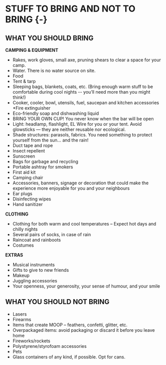 # STUFF TO BRING AND NOT TO BRING {-}

<h2><span>WHAT YOU SHOULD BRING</span></h2>

**CAMPING & EQUIPMENT** 

* Rakes, work gloves, small axe, pruning shears to clear a space for your camp. 
* Water. There is no water source on site.
* Food
* Tent & tarp
* Sleeping bags, blankets, coats, etc. (Bring enough warm stuff to be comfortable during cool nights -- you’ll need more than you might think!) 
* Cooker, cooler, bowl, utensils, fuel, saucepan and kitchen accessories
*Fire extinguisher
* Eco-friendly soap and dishwashing liquid
* BRING YOUR OWN CUP! You never know when the bar will be open
* Light: headlamp, flashlight, EL Wire for you or your tent. Avoid glowsticks — they are neither reusable nor ecological. 
* Shade structures: parasols, fabrics. You need something to protect yourself from the sun… and the rain!
* Duct tape and rope
* Insect repellent
* Sunscreen
* Bags for garbage and recycling
* Portable ashtray for smokers
* First aid kit
* Camping chair
* Accessories, banners, signage or decoration that could make the experience more enjoyable for you and your neighbours
* Ear plugs
* Disinfecting wipes
* Hand sanitizer



**CLOTHING**

* Clothing for both warm and cool temperatures – Expect hot days and chilly nights
* Several pairs of socks, in case of rain
* Raincoat and rainboots
* Costumes



**EXTRAS**

* Musical instruments
* Gifts to give to new friends
* Makeup
* Juggling accessories
* Your openness, your generosity, your sense of humour, and your smile


<h2><span> WHAT YOU SHOULD NOT BRING </span></h2>  

* Lasers
* Firearms
* Items that create MOOP – feathers, confetti, glitter, etc.
* Overpackaged items: avoid packaging or discard it before you leave home
* Fireworks/rockets
* Polystyrene/styrofoam accessories
* Pets
* Glass containers of any kind, if possible. Opt for cans.


